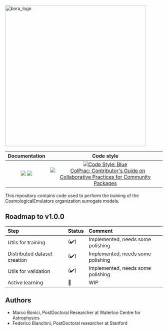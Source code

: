 <img width="450" alt="bora_logo" src="https://github.com/user-attachments/assets/f38e70f7-b252-4204-8141-f1cf8f3cadc8">

| **Documentation** | **Code style** |
|:--------:|:----------------:|
| [![](https://img.shields.io/badge/docs-dev-blue.svg)](https://cosmologicalemulators.github.io/EmulatorsTrainer.jl/dev) [![](https://img.shields.io/badge/docs-stable-blue.svg)](https://cosmologicalemulators.github.io/EmulatorsTrainer.jl/stable) | [![Code Style: Blue](https://img.shields.io/badge/code%20style-blue-4495d1.svg)](https://github.com/invenia/BlueStyle) [![ColPrac: Contributor's Guide on Collaborative Practices for Community Packages](https://img.shields.io/badge/ColPrac-Contributor's%20Guide-blueviolet)](https://github.com/SciML/ColPrac) |

This repository contains code used to perform the training of the CosmologicalEmulators organization surrogate models.

## Roadmap to v1.0.0

Step | Status| Comment
:------------ | :-------------| :-------------
Utils for training | (:heavy_check_mark:) | Implemented, needs some polishing
Distributed dataset creation | (:heavy_check_mark:) | Implemented, needs some polishing
Utils for validation | (:heavy_check_mark:) | Implemented, needs some polishing
Active learning | :construction: | WIP

## Authors

- Marco Bonici, PostDoctoral Researcher at Waterloo Centre for Astrophysics
- Federico Bianchini, PostDoctoral researcher at Stanford
